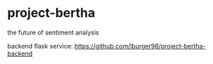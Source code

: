 # project-bertha
the future of sentiment analysis

backend flask service: https://github.com/lburger98/project-bertha-backend
